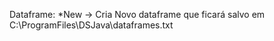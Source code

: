 Dataframe:
  *New -> Cria Novo dataframe que ficará salvo em C:\ProgramFiles\DSJava\dataframes.txt
  
